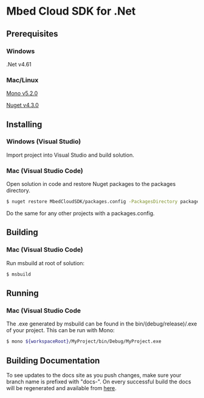 # Mbed Cloud SDK for .Net

## Prerequisites

### Windows

.Net v4.61

### Mac/Linux

[Mono v5.2.0](http://www.mono-project.com/download/)

[Nuget v4.3.0](https://docs.microsoft.com/en-us/nuget/tools/nuget-exe-cli-reference)

## Installing

### Windows (Visual Studio)

Import project into Visual Studio and build solution.

### Mac (Visual Studio Code)

Open solution in code and restore Nuget packages to the packages directory.

```bash
$ nuget restore MbedCloudSDK/packages.config -PackagesDirectory packages
```

Do the same for any other projects with a packages.config.

## Building

### Mac (Visual Studio Code)

Run msbuild at root of solution:

```bash
$ msbuild
```

## Running

### Mac (Visual Studio Code

The .exe generated by msbuild can be found in the bin/(debug/release)/<project-name>.exe of your project. This can be run with Mono:

```bash
$ mono ${workspaceRoot}/MyProject/bin/Debug/MyProject.exe
```

## Building Documentation

To see updates to the docs site as you push changes, make sure your branch name is prefixed with "docs-". On every successful build the docs will be regenerated and available from [here](https://armmbed.github.io/mbed-cloud-sdk-dotnet/builds).
